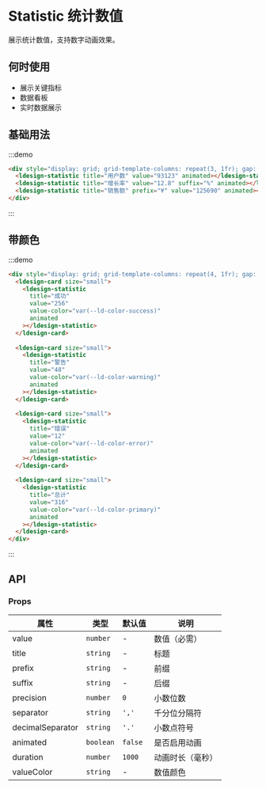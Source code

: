 # Statistic 统计数值

展示统计数值，支持数字动画效果。

## 何时使用

- 展示关键指标
- 数据看板
- 实时数据展示

## 基础用法

:::demo

```html
<div style="display: grid; grid-template-columns: repeat(3, 1fr); gap: 24px;">
  <ldesign-statistic title="用户数" value="93123" animated></ldesign-statistic>
  <ldesign-statistic title="增长率" value="12.8" suffix="%" animated></ldesign-statistic>
  <ldesign-statistic title="销售额" prefix="¥" value="125690" animated></ldesign-statistic>
</div>
```

:::

## 带颜色

:::demo

```html
<div style="display: grid; grid-template-columns: repeat(4, 1fr); gap: 16px;">
  <ldesign-card size="small">
    <ldesign-statistic 
      title="成功" 
      value="256" 
      value-color="var(--ld-color-success)"
      animated
    ></ldesign-statistic>
  </ldesign-card>
  
  <ldesign-card size="small">
    <ldesign-statistic 
      title="警告" 
      value="48" 
      value-color="var(--ld-color-warning)"
      animated
    ></ldesign-statistic>
  </ldesign-card>
  
  <ldesign-card size="small">
    <ldesign-statistic 
      title="错误" 
      value="12" 
      value-color="var(--ld-color-error)"
      animated
    ></ldesign-statistic>
  </ldesign-card>
  
  <ldesign-card size="small">
    <ldesign-statistic 
      title="总计" 
      value="316" 
      value-color="var(--ld-color-primary)"
      animated
    ></ldesign-statistic>
  </ldesign-card>
</div>
```

:::

## API

### Props

| 属性 | 类型 | 默认值 | 说明 |
|------|------|--------|------|
| value | `number` | - | 数值（必需） |
| title | `string` | - | 标题 |
| prefix | `string` | - | 前缀 |
| suffix | `string` | - | 后缀 |
| precision | `number` | `0` | 小数位数 |
| separator | `string` | `','` | 千分位分隔符 |
| decimalSeparator | `string` | `'.'` | 小数点符号 |
| animated | `boolean` | `false` | 是否启用动画 |
| duration | `number` | `1000` | 动画时长（毫秒） |
| valueColor | `string` | - | 数值颜色 |

